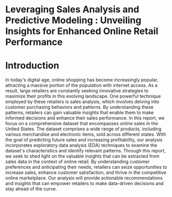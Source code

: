 # Leveraging Sales Analysis and Predictive Modeling : Unveiling Insights for Enhanced Online Retail Performance

# Introduction
In today's digital age, online shopping has become increasingly popular, attracting a massive portion of the population with internet access. As a result, large retailers are constantly seeking innovative strategies to maximize their profits in this evolving landscape. One powerful technique employed by these retailers is sales analysis, which involves delving into customer purchasing behaviors and patterns. By understanding these patterns, retailers can gain valuable insights that enable them to make informed decisions and enhance their sales performance.
In this report, we focus on a comprehensive dataset that encompasses online sales in the United States. The dataset comprises a wide range of products, including various merchandise and electronic items, sold across different states. With the goal of predicting future sales and increasing profitability, our analysis incorporates exploratory data analysis (EDA) techniques to examine the dataset's characteristics and identify relevant patterns. Through this report, we seek to shed light on the valuable insights that can be extracted from sales data in the context of online retail. By understanding customer preferences and anticipating their needs, retailers can seize opportunities to increase sales, enhance customer satisfaction, and thrive in the competitive online marketplace. Our analysis will provide actionable recommendations and insights that can empower retailers to make data-driven decisions and stay ahead of the curve.

